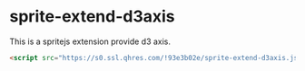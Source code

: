 # sprite-extend-d3axis

This is a spritejs extension provide d3 axis.

```html
<script src="https://s0.ssl.qhres.com/!93e3b02e/sprite-extend-d3axis.js"></script>
```
